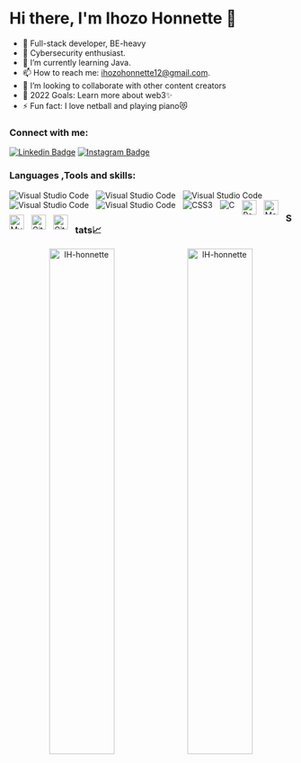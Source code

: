 
# Hi there, I'm Ihozo Honnette 👋

- 👯 Full-stack developer, BE-heavy
- 🔭 Cybersecurity enthusiast.
- 🌱 I’m currently learning Java.
- 📫 How to reach me: ihozohonnette12@gmail.com. 
- 👯 I’m looking to collaborate with other content creators
- 🥅 2022 Goals: Learn more about web3✨
- ⚡ Fun fact: I love netball and  playing piano😻
   
### Connect with me: 
[![Linkedin Badge](https://img.shields.io/badge/Honnette-1e76a0?style=flat&labelColor=0e76a8&logo=linkedin&logoColor=white)](https://www.linkedin.com/in/ihozo-marie-honnette-b44542214/) [![Instagram Badge](https://img.shields.io/badge/Honnette-1DA1F2?style=for-the-badge&logo=twitter&logoColor=white)](https://twitter.com/12_honest/) 

### Languages ,Tools and skills:
<img align="left"  alt="Visual Studio Code"  src="https://img.shields.io/badge/Java-ED8B00?  style=for-the-badge&logo=java&logoColor=white" style="padding-right:10px;"/>
<img  align="left"  alt="Visual Studio Code"  src="https://img.shields.io/badge/PHP-777BB4?style=for-the-badge&logo=php&logoColor=white" style="padding-right:10px;"/>
<img align="left"  alt="Visual Studio Code"  src="https://img.shields.io/badge/C%2B%2B-00599C?style=for-the-badge&logo=c%2B%2B&logoColor=white" style="padding-right:10px;"/>
<img align="left"  alt="Visual Studio Code"  src="https://img.shields.io/badge/JavaScript-F7DF1E?style=for-the-badge&logo=javascript&logoColor=black" style="padding-right:10px;"/>
<img align="left"  alt="Visual Studio Code"  src="https://img.shields.io/badge/HTML5-E34F26?style=for-the-badge&logo=html5&logoColor=white" style="padding-right:10px;"/>
<img align="left" alt="CSS3"  src="https://img.shields.io/badge/CSS3-1572B6?style=for-the-badge&logo=css3&logoColor=white" style="padding-right:10px;" />
<img align="left" alt="C"  src="https://img.shields.io/badge/C-00599C?style=for-the-badge&logo=c&logoColor=white" style="padding-right:10px;" />
<p></p>
<img align="left" alt="React" width="26px" src="https://cdn.jsdelivr.net/gh/devicons/devicon/icons/react/react-original.svg" style="padding-right:10px;" />
<img align="left" alt="MongoDB" width="26px" src="https://cdn.jsdelivr.net/gh/devicons/devicon/icons/mongodb/mongodb-original.svg" style="padding-right:10px;" />

<img align="left" alt="MySQL" width="26px" src="https://cdn.jsdelivr.net/gh/devicons/devicon/icons/mysql/mysql-original.svg" style="padding-right:10px;" />
<img align="left" alt="Git" width="26px" src="https://cdn.jsdelivr.net/gh/devicons/devicon/icons/git/git-original.svg" style="padding-right:10px;" style="padding-right:10px;" />
<img align="left" alt="GitHub" width="26px" src="https://user-images.githubusercontent.com/3369400/139447912-e0f43f33-6d9f-45f8-be46-2df5bbc91289.png" style="padding-right:10px;" />
<br/>

### Stats📈
<p align="center">
<img width="48%" src="https://github-readme-stats.vercel.app/api?username=IH-honnette&show_icons=true&theme=dracula&title_color=ff8000&text_color=ffffff&bg_color=6a6a6a&locale=en&hide_border=true" alt="IH-honnette" />
<img width="48%" src="https://github-readme-streak-stats.herokuapp.com/?user=IH-honnette&theme=highcontrast&hide_border=true" alt="IH-honnette" />
</p> 

